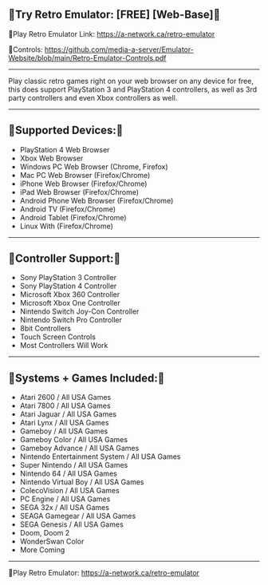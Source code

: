 🔶Try Retro Emulator: [FREE] [Web-Base]🔶
--------------------

🔶Play Retro Emulator Link: https://a-network.ca/retro-emulator

🔶Controls: https://github.com/media-a-server/Emulator-Website/blob/main/Retro-Emulator-Controls.pdf



________________________________________________________________________________________________________________________________________________________________________________

Play classic retro games right on your web browser on any device for free, this does support PlayStation 3 and PlayStation 4 controllers, as well as 3rd party controllers and even Xbox controllers as well.

________________________________________________________________________________________________________________________________________________________________________________

🔶Supported Devices:🔶
------------------------
- PlayStation 4 Web Browser
- Xbox Web Browser
- Windows PC Web Browser (Chrome, Firefox)
- Mac PC Web Browser (Firefox/Chrome)
- iPhone Web Browser (Firefox/Chrome)
- iPad Web Browser (Firefox/Chrome)
- Android Phone Web Browser (Firefox/Chrome)
- Android TV (Firefox/Chrome)
- Android Tablet (Firefox/Chrome)
- Linux With (Firefox/Chrome)

________________________________________________________________________________________________________________________________________________________________________________

🔶Controller Support:🔶
-------------------
- Sony PlayStation 3 Controller
- Sony PlayStation 4 Controller
- Microsoft Xbox 360 Controller
- Microsoft Xbox One Controller
- Nintendo Switch Joy-Con Controller
- Nintendo Switch Pro Controller
- 8bit Controllers
- Touch Screen Controls
- Most Controllers Will Work

________________________________________________________________________________________________________________________________________________________________________________

🔶Systems + Games Included:🔶
----------------------------------
- Atari 2600 / All USA Games
- Atari 7800 / All USA Games
- Atari Jaguar / All USA Games
- Atari Lynx / All USA Games
- Gameboy / All USA Games
- Gameboy Color / All USA Games
- Gameboy Advance / All USA Games
- Nintendo Entertainment System / All USA Games
- Super Nintendo / All USA Games
- Nintendo 64 / All USA Games
- Nintendo Virtual Boy / All USA Games
- ColecoVision / All USA Games
- PC Engine / All USA Games
- SEGA 32x / All USA Games
- SEAGA Gamegear / All USA Games
- SEGA Genesis / All USA Games
- Doom, Doom 2
- WonderSwan Color
- More Coming

________________________________________________________________________________________________________________________________________________________________________________

🔶Play Retro Emulator: https://a-network.ca/retro-emulator
